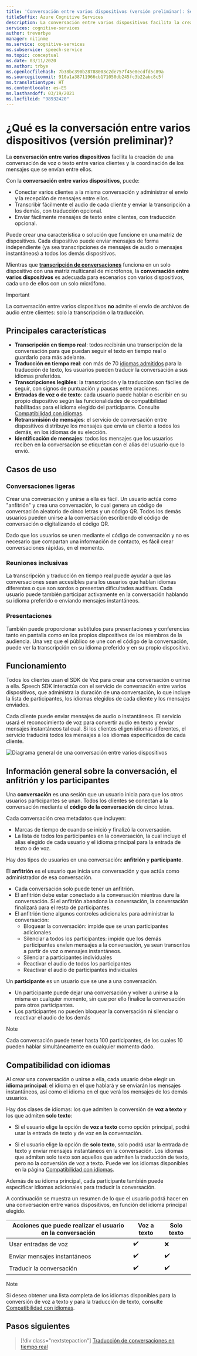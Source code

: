 ```yaml
---
title: 'Conversación entre varios dispositivos (versión preliminar): Servicio de voz'
titleSuffix: Azure Cognitive Services
description: La conversación entre varios dispositivos facilita la creación de una conversación de voz o texto entre varios clientes y la coordinación de los mensajes que se envían entre ellos.
services: cognitive-services
author: trevorbye
manager: nitinme
ms.service: cognitive-services
ms.subservice: speech-service
ms.topic: conceptual
ms.date: 03/11/2020
ms.author: trbye
ms.openlocfilehash: 7b38bc390b28788003c2de757f45e8ecdfd5c89a
ms.sourcegitcommit: 910a1a38711966cb171050db245fc3b22abc8c5f
ms.translationtype: HT
ms.contentlocale: es-ES
ms.lasthandoff: 03/19/2021
ms.locfileid: "98932420"
---
```

# <a name="what-is-multi-device-conversation-preview"></a>¿Qué es la conversación entre varios dispositivos (versión preliminar)?

La **conversación entre varios dispositivos** facilita la creación de una conversación de voz o texto entre varios clientes y la coordinación de los mensajes que se envían entre ellos.

Con la **conversación entre varios dispositivos**, puede:

- Conectar varios clientes a la misma conversación y administrar el envío y la recepción de mensajes entre ellos.
- Transcribir fácilmente el audio de cada cliente y enviar la transcripción a los demás, con traducción opcional.
- Enviar fácilmente mensajes de texto entre clientes, con traducción opcional.

Puede crear una característica o solución que funcione en una matriz de dispositivos. Cada dispositivo puede enviar mensajes de forma independiente (ya sea transcripciones de mensajes de audio o mensajes instantáneos) a todos los demás dispositivos.

Mientras que [**transcripción de conversaciones**](conversation-transcription.md) funciona en un solo dispositivo con una matriz multicanal de micrófonos, la **conversación entre varios dispositivos** es adecuada para escenarios con varios dispositivos, cada uno de ellos con un solo micrófono.

>[!IMPORTANT]
> La conversación entre varios dispositivos **no** admite el envío de archivos de audio entre clientes: solo la transcripción o la traducción.

## <a name="key-features"></a>Principales características

- **Transcripción en tiempo real**: todos recibirán una transcripción de la conversación para que puedan seguir el texto en tiempo real o guardarlo para más adelante.
- **Traducción en tiempo real**: con más de 70 [idiomas admitidos](language-support.md#text-languages) para la traducción de texto, los usuarios pueden traducir la conversación a sus idiomas preferidos.
- **Transcripciones legibles**: la transcripción y la traducción son fáciles de seguir, con signos de puntuación y pausas entre oraciones.
- **Entradas de voz o de texto**: cada usuario puede hablar o escribir en su propio dispositivo según las funcionalidades de compatibilidad habilitadas para el idioma elegido del participante. Consulte [Compatibilidad con idiomas](language-support.md#speech-to-text).
- **Retransmisión de mensajes**: el servicio de conversación entre dispositivos distribuye los mensajes que envía un cliente a todos los demás, en los idiomas de su elección.
- **Identificación de mensajes**: todos los mensajes que los usuarios reciben en la conversación se etiquetan con el alias del usuario que lo envió.

## <a name="use-cases"></a>Casos de uso

### <a name="lightweight-conversations"></a>Conversaciones ligeras

Crear una conversación y unirse a ella es fácil. Un usuario actúa como "anfitrión" y crea una conversación, lo cual genera un código de conversación aleatorio de cinco letras y un código QR. Todos los demás usuarios pueden unirse a la conversación escribiendo el código de conversación o digitalizando el código QR. 

Dado que los usuarios se unen mediante el código de conversación y no es necesario que compartan una información de contacto, es fácil crear conversaciones rápidas, en el momento.

### <a name="inclusive-meetings"></a>Reuniones inclusivas

La transcripción y traducción en tiempo real puede ayudar a que las conversaciones sean accesibles para los usuarios que hablan idiomas diferentes o que son sordos o presentan dificultades auditivas. Cada usuario puede también participar activamente en la conversación hablando su idioma preferido o enviando mensajes instantáneos.

### <a name="presentations"></a>Presentaciones

También puede proporcionar subtítulos para presentaciones y conferencias tanto en pantalla como en los propios dispositivos de los miembros de la audiencia. Una vez que el público se une con el código de la conversación, puede ver la transcripción en su idioma preferido y en su propio dispositivo.

## <a name="how-it-works"></a>Funcionamiento

Todos los clientes usan el SDK de Voz para crear una conversación o unirse a ella. Speech SDK interactúa con el servicio de conversación entre varios dispositivos, que administra la duración de una conversación, lo que incluye la lista de participantes, los idiomas elegidos de cada cliente y los mensajes enviados.  

Cada cliente puede enviar mensajes de audio o instantáneos. El servicio usará el reconocimiento de voz para convertir audio en texto y enviar mensajes instantáneos tal cual. Si los clientes eligen idiomas diferentes, el servicio traducirá todos los mensajes a los idiomas especificados de cada cliente.

![Diagrama general de una conversación entre varios dispositivos](media/scenarios/multi-device-conversation.png)

## <a name="overview-of-conversation-host-and-participant"></a>Información general sobre la conversación, el anfitrión y los participantes

Una **conversación** es una sesión que un usuario inicia para que los otros usuarios participantes se unan. Todos los clientes se conectan a la conversación mediante el **código de la conversación** de cinco letras.

Cada conversación crea metadatos que incluyen:
-    Marcas de tiempo de cuando se inició y finalizó la conversación.
-    La lista de todos los participantes en la conversación, la cual incluye el alias elegido de cada usuario y el idioma principal para la entrada de texto o de voz.


Hay dos tipos de usuarios en una conversación: **anfitrión** y **participante**.

El **anfitrión** es el usuario que inicia una conversación y que actúa como administrador de esa conversación.
- Cada conversación solo puede tener un anfitrión.
- El anfitrión debe estar conectado a la conversación mientras dure la conversación. Si el anfitrión abandona la conversación, la conversación finalizará para el resto de participantes.
- El anfitrión tiene algunos controles adicionales para administrar la conversación: 
    - Bloquear la conversación: impide que se unan participantes adicionales
    - Silenciar a todos los participantes: impide que los demás participantes envíen mensajes a la conversación, ya sean transcritos a partir de voz o mensajes instantáneos.
    - Silenciar a participantes individuales
    - Reactivar el audio de todos los participantes
    - Reactivar el audio de participantes individuales

Un **participante** es un usuario que se une a una conversación.
- Un participante puede dejar una conversación y volver a unirse a la misma en cualquier momento, sin que por ello finalice la conversación para otros participantes.
- Los participantes no pueden bloquear la conversación ni silenciar o reactivar el audio de los demás

> [!NOTE]
> Cada conversación puede tener hasta 100 participantes, de los cuales 10 pueden hablar simultáneamente en cualquier momento dado.

## <a name="language-support"></a>Compatibilidad con idiomas

Al crear una conversación o unirse a ella, cada usuario debe elegir un **idioma principal**: el idioma en el que hablará y se enviarán los mensajes instantáneos, así como el idioma en el que verá los mensajes de los demás usuarios.

Hay dos clases de idiomas: los que admiten la conversión de **voz a texto** y los que admiten **solo texto**:
- Si el usuario elige la opción de **voz a texto** como opción principal, podrá usar la entrada de texto y de voz en la conversación.

- Si el usuario elige la opción de **solo texto**, solo podrá usar la entrada de texto y enviar mensajes instantáneos en la conversación. Los idiomas que admiten solo texto son aquellos que admiten la traducción de texto, pero no la conversión de voz a texto. Puede ver los idiomas disponibles en la página [Compatibilidad con idiomas](./language-support.md).

Además de su idioma principal, cada participante también puede especificar idiomas adicionales para traducir la conversación.

A continuación se muestra un resumen de lo que el usuario podrá hacer en una conversación entre varios dispositivos, en función del idioma principal elegido.


| Acciones que puede realizar el usuario en la conversación | Voz a texto | Solo texto |
|-----------------------------------|----------------|------|
| Usar entradas de voz | ✔️ | ❌ |
| Enviar mensajes instantáneos | ✔️ | ✔️ |
| Traducir la conversación | ✔️ | ✔️ |

> [!NOTE]
> Si desea obtener una lista completa de los idiomas disponibles para la conversión de voz a texto y para la traducción de texto, consulte [Compatibilidad con idiomas](./language-support.md).



## <a name="next-steps"></a>Pasos siguientes

> [!div class="nextstepaction"]
> [Traducción de conversaciones en tiempo real](quickstarts/multi-device-conversation.md)